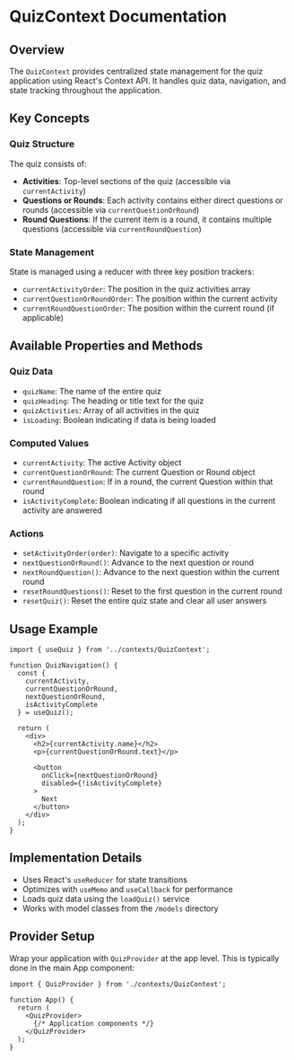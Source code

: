 # QuizContext Documentation

## Overview

The `QuizContext` provides centralized state management for the quiz application using React's Context API. It handles quiz data, navigation, and state tracking throughout the application.

## Key Concepts

### Quiz Structure

The quiz consists of:
- **Activities**: Top-level sections of the quiz (accessible via `currentActivity`)
- **Questions or Rounds**: Each activity contains either direct questions or rounds (accessible via `currentQuestionOrRound`)
- **Round Questions**: If the current item is a round, it contains multiple questions (accessible via `currentRoundQuestion`)

### State Management

State is managed using a reducer with three key position trackers:
- `currentActivityOrder`: The position in the quiz activities array
- `currentQuestionOrRoundOrder`: The position within the current activity
- `currentRoundQuestionOrder`: The position within the current round (if applicable)

## Available Properties and Methods

### Quiz Data
- `quizName`: The name of the entire quiz
- `quizHeading`: The heading or title text for the quiz
- `quizActivities`: Array of all activities in the quiz
- `isLoading`: Boolean indicating if data is being loaded

### Computed Values
- `currentActivity`: The active Activity object
- `currentQuestionOrRound`: The current Question or Round object
- `currentRoundQuestion`: If in a round, the current Question within that round
- `isActivityComplete`: Boolean indicating if all questions in the current activity are answered

### Actions
- `setActivityOrder(order)`: Navigate to a specific activity
- `nextQuestionOrRound()`: Advance to the next question or round
- `nextRoundQuestion()`: Advance to the next question within the current round
- `resetRoundQuestions()`: Reset to the first question in the current round
- `resetQuiz()`: Reset the entire quiz state and clear all user answers

## Usage Example

```tsx
import { useQuiz } from '../contexts/QuizContext';

function QuizNavigation() {
  const { 
    currentActivity, 
    currentQuestionOrRound,
    nextQuestionOrRound,
    isActivityComplete 
  } = useQuiz();

  return (
    <div>
      <h2>{currentActivity.name}</h2>
      <p>{currentQuestionOrRound.text}</p>
      
      <button 
        onClick={nextQuestionOrRound}
        disabled={!isActivityComplete}
      >
        Next
      </button>
    </div>
  );
}
```

## Implementation Details

- Uses React's `useReducer` for state transitions
- Optimizes with `useMemo` and `useCallback` for performance
- Loads quiz data using the `loadQuiz()` service
- Works with model classes from the `/models` directory

## Provider Setup

Wrap your application with `QuizProvider` at the app level. This is typically done in the main App component:

```tsx
import { QuizProvider } from './contexts/QuizContext';

function App() {
  return (
    <QuizProvider>
      {/* Application components */}
    </QuizProvider>
  );
}
```

